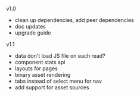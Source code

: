 v1.0

- clean up dependencies, add peer dependencies
- doc updates
- upgrade guide

v1.1

- data don't load JS file on each read?
- component stats api
- layouts for pages
- binary asset rendering
- tabs instead of select menu for nav
- add support for asset sources
